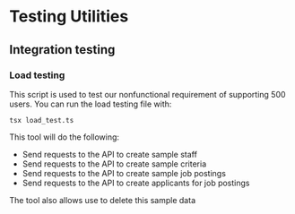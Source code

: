 # Testing Utilities

## Integration testing

### Load testing
This script is used to test our nonfunctional requirement of supporting 500 users. You can run the load testing file with:
```
tsx load_test.ts
```
This tool will do the following:
* Send requests to the API to create sample staff
* Send requests to the API to create sample criteria
* Send requests to the API to create sample job postings
* Send requests to the API to create applicants for job postings

The tool also allows use to delete this sample data